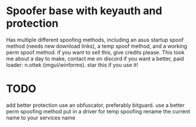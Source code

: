 # Spoofer base with keyauth and protection
Has multiple different spoofing methods, including an asus startup spoof method (needs new download links), a temp spoof method, and a working perm spoof method.
if you want to sell this, give credits please.
This took me about a day to make, contact me on discord if you want a better, paid loader: n.ottek (imgui/winforms).
star this if you use it!

# TODO
add better protection 
use an obfuscator, preferably bitguard.
use a better perm spoofing method
put in a driver for temp spoofing
rename the current name to your services name
